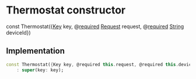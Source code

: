 


# Thermostat constructor






const
Thermostat({[Key](https://api.flutter.dev/flutter/foundation/Key-class.html) key, @[required](https://pub.dev/documentation/meta/1.3.0/meta/required-constant.html) [Request](https://pub.dev/documentation/yonomi_platform_sdk/1.0.5/request_request/Request-class.html) request, @[required](https://pub.dev/documentation/meta/1.3.0/meta/required-constant.html) [String](https://api.flutter.dev/flutter/dart-core/String-class.html) deviceId})





## Implementation

```dart
const Thermostat({Key key, @required this.request, @required this.deviceId})
    : super(key: key);
```







